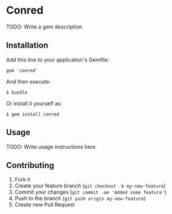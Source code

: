 # Conred

TODO: Write a gem description

## Installation

Add this line to your application's Gemfile:

    gem 'conred'

And then execute:

    $ bundle

Or install it yourself as:

    $ gem install conred

## Usage

TODO: Write usage instructions here

## Contributing

1. Fork it
2. Create your feature branch (`git checkout -b my-new-feature`)
3. Commit your changes (`git commit -am 'Added some feature'`)
4. Push to the branch (`git push origin my-new-feature`)
5. Create new Pull Request
